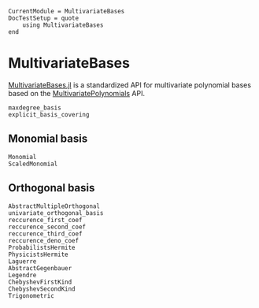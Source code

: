 ```@meta
CurrentModule = MultivariateBases
DocTestSetup = quote
    using MultivariateBases
end
```

# MultivariateBases

[MultivariateBases.jl](https://github.com/JuliaAlgebra/MultivariateBases.jl) is a standardized API for multivariate polynomial bases
based on the [MultivariatePolynomials](https://github.com/JuliaAlgebra/MultivariatePolynomials.jl) API.

```@docs
maxdegree_basis
explicit_basis_covering
```

## Monomial basis

```@docs
Monomial
ScaledMonomial
```

## Orthogonal basis

```@docs
AbstractMultipleOrthogonal
univariate_orthogonal_basis
reccurence_first_coef
reccurence_second_coef
reccurence_third_coef
reccurence_deno_coef
ProbabilistsHermite
PhysicistsHermite
Laguerre
AbstractGegenbauer
Legendre
ChebyshevFirstKind
ChebyshevSecondKind
Trigonometric
```
